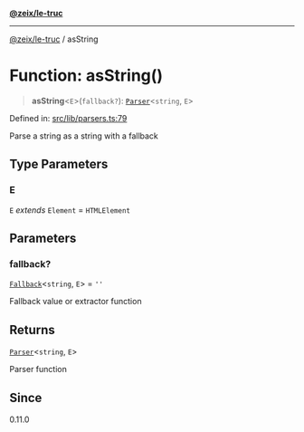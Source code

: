 [**@zeix/le-truc**](../README.md)

***

[@zeix/le-truc](../globals.md) / asString

# Function: asString()

> **asString**\<`E`\>(`fallback?`): [`Parser`](../type-aliases/Parser.md)\<`string`, `E`\>

Defined in: [src/lib/parsers.ts:79](https://github.com/zeixcom/ui-element/blob/230cd6cc9b2252d1741350e7be8be3e04b6f2cf4/src/lib/parsers.ts#L79)

Parse a string as a string with a fallback

## Type Parameters

### E

`E` *extends* `Element` = `HTMLElement`

## Parameters

### fallback?

[`Fallback`](../type-aliases/Fallback.md)\<`string`, `E`\> = `''`

Fallback value or extractor function

## Returns

[`Parser`](../type-aliases/Parser.md)\<`string`, `E`\>

Parser function

## Since

0.11.0
